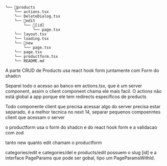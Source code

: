 ```
└── 📁products
    └── actions.tsx
    └── DeleteDialog.tsx
    └── 📁edit
        └── 📁[id]
            └── page.tsx
    └── layout.tsx
    └── loading.tsx
    └── 📁new
        └── page.tsx
    └── page.tsx
    └── productform.tsx
    └── README.md
```

A parte CRUD de Products usa react hook form juntamente com Form do shadcn

Separei todo o acesso ao banco em actions.tsx, que é um server component, assim o client component chama ele mais facil. O actions não está global a app porque ele tem redirects específicos de preducts

Todo componente client que precisa acessar algo do server precisa estar separado, é a melhor tecnica no next 14, separar pequenos compoenntes client que acessam o server

o productform usa o form do shadcn e do react hook form e a validacao com zod

tanto new quanto edit chamam o productform

categories/edit e categories/del e products/edit possuem o slug [id] e a interface PageParams que pode ser gobal, tipo um PageParamsWithId.
